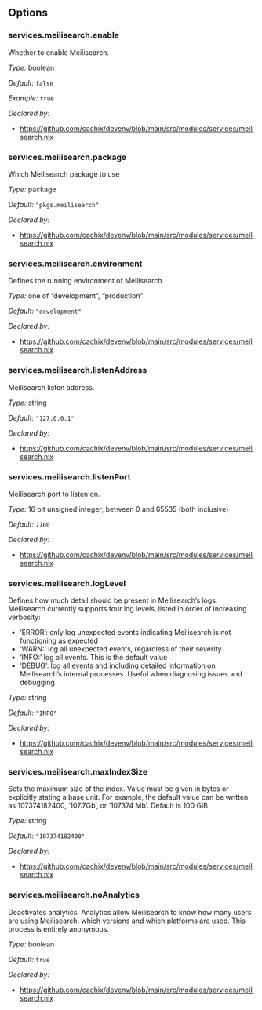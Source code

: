 [comment]: # (Do not edit this file as it is autogenerated. Go to docs/individual-docs if you want to make edits.)
[comment]: # (Please add your documentation above this line)

## Options

### services\.meilisearch\.enable

Whether to enable Meilisearch\.



*Type:*
boolean



*Default:*
` false `



*Example:*
` true `

*Declared by:*
 - [https://github\.com/cachix/devenv/blob/main/src/modules/services/meilisearch\.nix](https://github.com/cachix/devenv/blob/main/src/modules/services/meilisearch.nix)



### services\.meilisearch\.package



Which Meilisearch package to use



*Type:*
package



*Default:*
` "pkgs.meilisearch" `

*Declared by:*
 - [https://github\.com/cachix/devenv/blob/main/src/modules/services/meilisearch\.nix](https://github.com/cachix/devenv/blob/main/src/modules/services/meilisearch.nix)



### services\.meilisearch\.environment



Defines the running environment of Meilisearch\.



*Type:*
one of “development”, “production”



*Default:*
` "development" `

*Declared by:*
 - [https://github\.com/cachix/devenv/blob/main/src/modules/services/meilisearch\.nix](https://github.com/cachix/devenv/blob/main/src/modules/services/meilisearch.nix)



### services\.meilisearch\.listenAddress



Meilisearch listen address\.



*Type:*
string



*Default:*
` "127.0.0.1" `

*Declared by:*
 - [https://github\.com/cachix/devenv/blob/main/src/modules/services/meilisearch\.nix](https://github.com/cachix/devenv/blob/main/src/modules/services/meilisearch.nix)



### services\.meilisearch\.listenPort



Meilisearch port to listen on\.



*Type:*
16 bit unsigned integer; between 0 and 65535 (both inclusive)



*Default:*
` 7700 `

*Declared by:*
 - [https://github\.com/cachix/devenv/blob/main/src/modules/services/meilisearch\.nix](https://github.com/cachix/devenv/blob/main/src/modules/services/meilisearch.nix)



### services\.meilisearch\.logLevel



Defines how much detail should be present in Meilisearch’s logs\.
Meilisearch currently supports four log levels, listed in order of increasing verbosity:

 - ‘ERROR’: only log unexpected events indicating Meilisearch is not functioning as expected
 - ‘WARN:’ log all unexpected events, regardless of their severity
 - ‘INFO:’ log all events\. This is the default value
 - ‘DEBUG’: log all events and including detailed information on Meilisearch’s internal processes\.
   Useful when diagnosing issues and debugging



*Type:*
string



*Default:*
` "INFO" `

*Declared by:*
 - [https://github\.com/cachix/devenv/blob/main/src/modules/services/meilisearch\.nix](https://github.com/cachix/devenv/blob/main/src/modules/services/meilisearch.nix)



### services\.meilisearch\.maxIndexSize



Sets the maximum size of the index\.
Value must be given in bytes or explicitly stating a base unit\.
For example, the default value can be written as 107374182400, ‘107\.7Gb’, or ‘107374 Mb’\.
Default is 100 GiB



*Type:*
string



*Default:*
` "107374182400" `

*Declared by:*
 - [https://github\.com/cachix/devenv/blob/main/src/modules/services/meilisearch\.nix](https://github.com/cachix/devenv/blob/main/src/modules/services/meilisearch.nix)



### services\.meilisearch\.noAnalytics



Deactivates analytics\.
Analytics allow Meilisearch to know how many users are using Meilisearch,
which versions and which platforms are used\.
This process is entirely anonymous\.



*Type:*
boolean



*Default:*
` true `

*Declared by:*
 - [https://github\.com/cachix/devenv/blob/main/src/modules/services/meilisearch\.nix](https://github.com/cachix/devenv/blob/main/src/modules/services/meilisearch.nix)

